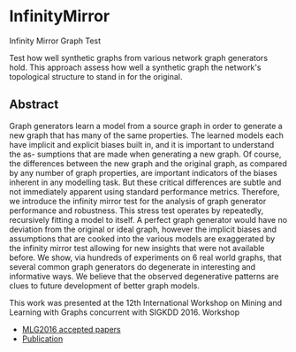 # InfinityMirror

Infinity Mirror Graph Test

Test how well synthetic graphs from various network graph generators hold. This approach assess how well a synthetic graph
the network's topological structure to stand in for the original.

## Abstract

Graph generators learn a model from a source graph in order to generate a new graph that has many of the same properties. The learned models each have implicit and explicit biases built in, and it is important to understand the as- sumptions that are made when generating a new graph. Of course, the differences between the new graph and the original graph, as compared by any number of graph properties, are important indicators of the biases inherent in any modelling task. But these critical differences are subtle and not immediately apparent using standard performance metrics. Therefore, we introduce the infinity mirror test for the analysis of graph generator performance and robustness. This stress test operates by repeatedly, recursively fitting a model to itself. A perfect graph generator would have no deviation from the original or ideal graph, however the implicit biases and assumptions that are cooked into the various models are exaggerated by the infinity mirror test allowing for new insights that were not available before. We show, via hundreds of experiments on 6 real world graphs, that several common graph generators do degenerate in interesting and informative ways. We believe that the observed degenerative patterns are clues to future development of better graph models.

This work was presented at the 12th International Workshop on Mining and Learning with Graphs concurrent with SIGKDD 2016. Workshop 
- [MLG2016 accepted papers](http://www.mlgworkshop.org/2016/#papers)
- [Publication](http://www.mlgworkshop.org/2016/paper/MLG2016_paper_17.pdf)



